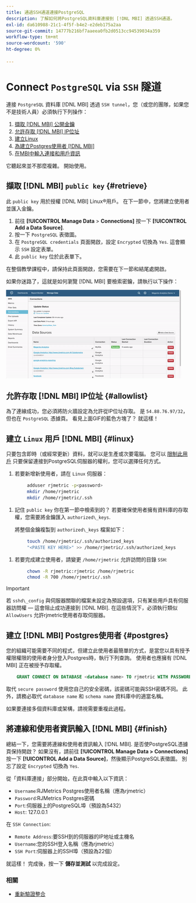```yaml
---
title: 通過SSH通道連接PostgreSQL
description: 了解如何將PostgreSQL資料庫連接到 [!DNL MBI] 透過SSH通道。
exl-id: da610988-21c1-4f5f-b4e2-e2deb175a2aa
source-git-commit: 14777b216bf7aaeea0fb2d0513cc94539034a359
workflow-type: tm+mt
source-wordcount: '590'
ht-degree: 0%

---
```


# Connect `PostgreSQL` via `SSH` 隧道

連接 `PostgreSQL` 資料庫 [!DNL MBI] 透過 `SSH tunnel`，您（或您的團隊，如果您不是技術人員）必須執行下列操作：

1. [擷取 [!DNL MBI] 公開金鑰](#retrieve)
1. [允許存取 [!DNL MBI] IP位址](#allowlist)
1. [建立Linux](#linux)
1. [為建立Postgres使用者 [!DNL MBI] ](#postgres)
1. [在MBI中輸入連接和用戶資訊](#finish)

它聽起來並不那麼複雜。 開始使用。

## 擷取 [!DNL MBI] `public key` {#retrieve}

此 `public key` 用於授權 [!DNL MBI] Linux®用戶。 在下一節中，您將建立使用者並匯入金鑰。

1. 前往 **[!UICONTROL Manage Data** > **Connections]** 按一下 **[!UICONTROL Add a Data Source]**.
1. 按一下 `PostgreSQL` 表徵圖。
1. 在 `PostgreSQL credentials` 頁面開啟，設定 `Encrypted` 切換為 `Yes`. 這會顯示 `SSH` 設定表單。
1. 此 `public key` 位於此表單下。

在整個教學課程中，請保持此頁面開啟，您需要在下一節和結尾處開啟。

如果你迷路了，這就是如何瀏覽 [!DNL MBI] 要檢索密鑰，請執行以下操作：

![擷取RJMetrics公開金鑰](../../../assets/get-mbi-public-key.gif)

## 允許存取 [!DNL MBI] IP位址 {#allowlist}

為了連線成功，您必須將防火牆設定為允許從IP位址存取。 是 `54.88.76.97/32`，但也在 `PostgreSQL` 憑據頁。 看見上面GIF的藍色方塊了？ 就這樣！

## 建立 `Linux` 用戶 [!DNL MBI] {#linux}

只要包含即時（或經常更新）資料，就可以是生產或次要電腦。 您可以 [限制此用戶](../../../administrator/account-management/restrict-db-access.md) 只要保留連接到PostgreSQL伺服器的權利，您可以選擇任何方式。

1. 若要新增新使用者，請在 `Linux` 伺服器：

```bash
        adduser rjmetric -p<password>
        mkdir /home/rjmetric
        mkdir /home/rjmetric/.ssh
```

1. 記住 `public key` 你在第一節中檢索到的？ 若要確保使用者擁有資料庫的存取權，您需要將金鑰匯入 `authorized\_keys`.

   將整個金鑰複製到 `authorized\_keys` 檔案如下：

```bash
        touch /home/rjmetric/.ssh/authorized_keys
        "<PASTE KEY HERE>" >> /home/rjmetric/.ssh/authorized_keys
```

1. 若要完成建立使用者，請變更 `/home/rjmetric` 允許訪問的目錄 `SSH`:

```bash
        chown -R rjmetric:rjmetric /home/rjmetric
        chmod -R 700 /home/rjmetric/.ssh
```

>[!IMPORTANT]
>
>若 `sshd\_config` 與伺服器關聯的檔案未設定為預設選項，只有某些用戶具有伺服器訪問權 — 這會阻止成功連接到 [!DNL MBI]. 在這些情況下，必須執行類似 `AllowUsers` 允許rjmetric使用者存取伺服器。

## 建立 [!DNL MBI] Postgres使用者 {#postgres}

您的組織可能需要不同的程式，但建立此使用者最簡單的方式，是當您以具有授予權限權限的使用者身分登入Postgres時，執行下列查詢。 使用者也應擁有 [!DNL MBI] 正在被授予存取權。

```sql
    GRANT CONNECT ON DATABASE <database name> TO rjmetric WITH PASSWORD <secure password>;GRANT USAGE ON SCHEMA <schema name> TO rjmetric;GRANT SELECT ON ALL TABLES IN SCHEMA <schema name> TO rjmetric;ALTER DEFAULT PRIVILEGES IN SCHEMA <schema name> GRANT SELECT ON TABLES TO rjmetric;
```

取代 `secure password` 使用您自己的安全密碼，該密碼可能與SSH密碼不同。 此外，請務必取代 `database name` 和 `schema name` 資料庫中的適當名稱。

如果要連接多個資料庫或架構，請視需要重複此過程。

## 將連線和使用者資訊輸入 [!DNL MBI] {#finish}

總結一下，您需要將連線和使用者資訊輸入 [!DNL MBI]. 是否使PostgreSQL憑據頁保持開啟？ 如果沒有，請前往 **[!UICONTROL Manage Data > Connections]** 按一下 **[!UICONTROL Add a Data Source]**，然後顯示PostgreSQL表徵圖。 別忘了設定 `Encrypted` 切換為 `Yes`.

從「資料庫連接」部分開始，在此頁中輸入以下資訊：

* `Username`:RJMetrics Postgres使用者名稱（應為rjmetric）
* `Password`:RJMetrics Postgres密碼
* `Port`:伺服器上的PostgreSQL埠（預設為5432）
* `Host`: 127.0.0.1

在 `SSH Connection`:

* `Remote Address`:要SSH到的伺服器的IP地址或主機名
* `Username`:您的SSH登入名稱（應為rjmetric）
* `SSH Port`:伺服器上的SSH埠（預設為22個）

就這樣！ 完成後，按一下 **儲存並測試** 以完成設定。

### 相關

* [重新驗證整合](https://experienceleague.adobe.com/docs/commerce-knowledge-base/kb/how-to/mbi-reauthenticating-integrations.html?lang=en)
